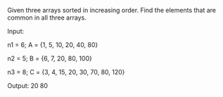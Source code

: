 Given three arrays sorted in increasing order. Find the elements that are common in all three arrays.

Input:

n1 = 6; A = {1, 5, 10, 20, 40, 80}

n2 = 5; B = {6, 7, 20, 80, 100}

n3 = 8; C = {3, 4, 15, 20, 30, 70, 80, 120}

Output: 20 80
